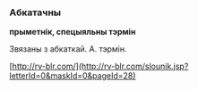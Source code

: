 ### Абкатачны
**прыметнік, спецыяльны тэрмін**

Звязаны з абкаткай. А. тэрмін.

<a rel="author">[http://rv-blr.com/](http://rv-blr.com/slounik.jsp?letterId=0&maskId=0&pageId=28)</a>
